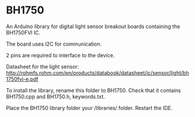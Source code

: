 BH1750
======

An Arduino library for digital light sensor breakout boards containing the BH1750FVI IC.

The board uses I2C for communication. 

2 pins are required to interface to the device.

Datasheet for the light sensor:
http://rohmfs.rohm.com/en/products/databook/datasheet/ic/sensor/light/bh1750fvi-e.pdf


To install the library, rename this folder to BH1750. Check that it contains  BH1750.cpp and BH1750.h, keywords.txt.

Place the BH1750 library folder your <arduinosketchfolder>/libraries/ folder. Restart the IDE.
